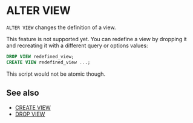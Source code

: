 # ALTER VIEW

`ALTER VIEW` changes the definition of a view.

This feature is not supported yet. You can redefine a view by dropping it and recreating it with a different query or options values:
```sql
DROP VIEW redefined_view;
CREATE VIEW redefined_view ...;
```
This script would not be atomic though.

## See also

* [CREATE VIEW](create-view.md)
* [DROP VIEW](drop-view.md)